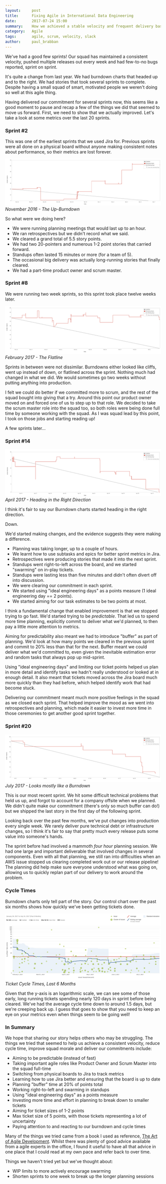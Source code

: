 ```yaml
---
layout:     post
title:      Fixing Agile in International Data Engineering
date:       2017-07-24 15:00
summary:    How we achieved a stable velocity and frequent delivery based on scrum
category:   Agile
tags:       agile, scrum, velocity, slack
author:     paul_brabban
---
```


We've had a good few sprints!
Our squad has maintained a consistent velocity,
pushed multiple releases out every week
and had few-to-no bugs reported, sprint on sprint.

It's quite a change from last year.
We had burndown charts that headed up and to the right.
We had stories that took several sprints to complete.
Despite having a small squad of smart, motivated people
we weren't doing so well at this agile thing.

Having delivered our commitment for several sprints now,
this seems like a good moment to pause and recap a few of the things
we did that seemed to move us forward.
First, we need to show that we actually improved.
Let's take a look at some metrics over the last 20 sprints.

### Sprint #2

This was one of the earliest sprints that we used Jira for.
Previous sprints were all done on a physical board without anyone making consistent
notes about performance, so their metrics are lost forever.

![Sprint 2 Burndown](/images/intl-data-agile/02-burnup.png)
*November 2016 - The Up-Burndown*

So what were we doing here?
- We were running planning meetings that would last up to an hour.
- We ran retrospectives but we didn't record what we said.
- We cleared a grand total of 5.5 story points.
- We had two 20-pointers and numerous 1-2 point stories that carried forward.
- Standups often lasted 15 minutes or more (for a team of 5).
- The occasional big delivery was actually long-running stories that finally cleared.
- We had a part-time product owner and scrum master.

### Sprint #8

We were running two week sprints, so this sprint took place twelve weeks later.

![Sprint 8 Burndown](/images/intl-data-agile/08-flatline.png)
*February 2017 - The Flatline*

Sprints in between were not dissimilar.
Burndowns either looked like cliffs,
went up instead of down,
or flatlined across the sprint.
Nothing much had changed in what we did.
We would sometimes go two weeks without putting anything into production.

I felt we could do better if we committed more to scrum,
and the rest of the squad bought into giving that a try.
Around this point our product owner moved on and forced one of us to step up to that role.
We decided to take the scrum master role into the squad too,
so both roles were being done full time by someone working with the squad.
As I was squad lead by this point, I took on those jobs and starting reading up!

A few sprints later...

### Sprint #14

![Sprint 14 Burndown](/images/intl-data-agile/14-notbad.png)
*April 2017 - Heading in the Right Direction*

I think it's fair to say our Burndown charts started heading in the right direction.

Down.

We'd started making changes, and the evidence suggests they were making a difference.
- Planning was taking longer, up to a couple of hours.
- We learnt how to use subtasks and epics for better sprint metrics in Jira.
- Retrospectives were producing stories that made it into the next sprint.
- Standups went right-to-left across the board, and we started "swarming" on in-play tickets.
- Standups were lasting less than five minutes and didn't often divert off into discussion.
- We were clearing our commitment in each sprint.
- We started using "ideal engineering days" as a points measure (1 ideal engineering day == 2 points).
- We started aiming for our task estimates to be two points at most.

I think a fundamental change that enabled improvement is that we stopped trying to go fast.
We'd started trying to be *predictable*.
That led us to spend more time planning,
explicitly commit to deliver what we'd planned,
to then pay a little more attention to metrics.

Aiming for predictability also meant we had to introduce "buffer" as part of planning.
We'd look at how many points we cleared in the previous sprint
and commit to 20% less than that for the next.
Buffer meant we could deliver what we'd committed to,
even given the inevitable estimation error and random tasks that always pop up mid-sprint.

Using "ideal engineering days" and limiting our ticket points helped us plan in more detail
and identify tasks we hadn't really understood or looked at in enough detail.
It also meant that tickets moved across the Jira board much more quickly than they had before,
which helped identify work that had become stuck.

Delivering our commitment meant much more positive feelings in the squad as we closed each sprint.
That helped improve the mood as we went into retrospectives and planning,
which made it easier to invest more time in those ceremonies to get another good sprint together.

### Sprint #20

![Sprint 20 Burndown](/images/intl-data-agile/20-good.png)
*July 2017 - Looks mostly like a Burndown*

This is our most recent sprint. We hit some difficult technical problems that held us up,
and forgot to account for a company offsite when we planned.
We didn't quite make our commitment (there's only so much buffer can do!)
but we shipped the last story in the first day of the following sprint.

Looking back over the past few months, we've put changes into production every single week.
We rarely deliver pure technical debt or infrastructure changes,
so I think it's fair to say that pretty much every release puts some value into someone's hands.

The sprint before had involved a mammoth *four hour* planning session.
We had one large and important deliverable that involved changes in several components.
Even with all that planning, we still ran into difficulties when an AWS issue
stopped us clearing completed work out or our release pipeline!
The planning did help make sure everyone understood what was going on,
allowing us to quickly replan part of our delivery to work around the problem.

### Cycle Times

Burndown charts only tell part of the story.
Our control chart over the past six months shows how quickly we've been getting tickets done.

![Control Chart](/images/intl-data-agile/control-chart.png)
*Ticket Cycle Times, Last 6 Months*

Given that the y-axis is an logarithmic scale, we can see some of those early, long running tickets
spending nearly 120 days in sprint before being cleared.
We've had the average cycle time down to around 1.5 days, but we're creeping back up.
I guess that goes to show that you need to keep an eye on your metrics even when things seem to be going well!

### In Summary

We hope that sharing our story helps others who may be struggling.
The things we tried that seemed to help us achieve a consistent velocity,
reduce cycle time, improve squad morale and deliver our commitments include:

- Aiming to be predictable (instead of fast)
- Taking important agile roles like Product Owner and Scrum Master into the squad full-time
- Switching from physical boards to Jira to track metrics
- Learning how to use Jira better and ensuring that the board is up to date
- Planning "buffer" time at 20% of points total
- Working right-to-left and swarming in standups
- Using "ideal engineering days" as a points measure
- Investing more time and effort in planning to break down to smaller tickets
- Aiming for ticket sizes of 1-2 points
- Max ticket size of 5 points, with those tickets representing a lot of uncertainty
- Paying attention to and reacting to our burndown and cycle times

Many of the things we tried came from a book I used as reference,
[The Art of Agile Development](http://www.jamesshore.com/Agile-Book/).
Whilst there was plenty of good advice available from a agile experts in the office,
I found it useful to have all that advice in one place that
I could read at my own pace and refer back to over time.

Things we haven't tried yet but we've thought about:

- WIP limits to more actively encourage swarming
- Shorten sprints to one week to break up the longer planning sessions
